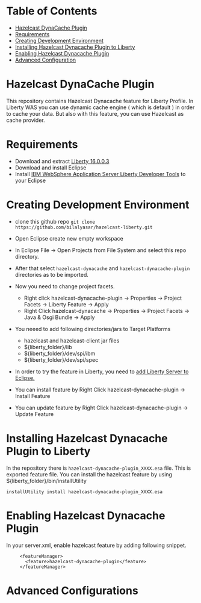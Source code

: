 # Table of Contents

* [Hazelcast DynaCache Plugin](#hazelcast-dynacache-plugin)
* [Requirements](#requirements)
* [Creating Development Environment](#creating-development-environment)
* [Installing Hazelcast Dynacache Plugin to Liberty](#installing-hazelcast-dynacache-plugin-to-liberty)
* [Enabling Hazelcast Dynacache Plugin](#enabling-hazelcast-dynacache-plugin)
* [Advanced Configuration](#advanced-configuration)


# Hazelcast DynaCache Plugin
This repository contains Hazelcast Dynacache feature for Liberty Profile.
In Liberty WAS you can use dynamic cache engine ( which is default ) in order to cache your data.
But also with this feature, you can use Hazelcast as cache provider.


# Requirements
    
    
- Download and extract [Liberty 16.0.0.3](https://public.dhe.ibm.com/ibmdl/export/pub/software/websphere/wasdev/downloads/wlp/16.0.0.3/wlp-javaee7-16.0.0.3.zip)
- Download and install Eclipse
- Install [IBM WebSphere Application Server Liberty Developer Tools](https://marketplace.eclipse.org/content/ibm-websphere-application-server-liberty-developer-tools) to your Eclipse
    

# Creating Development Environment

- clone this github repo `git clone https://github.com/bilalyasar/hazelcast-liberty.git`
- Open Eclipse create new empty workspace
- In Eclipse File -> Open Projects from File System and select this repo directory.
- After that select `hazelcast-dynacache` and `hazelcast-dynacache-plugin` directories as to be imported.
- Now you need to change project facets. 
  - Right click hazelcast-dynacache-plugin -> Properties -> Project Facets -> Liberty Feature -> Apply
  - Right Click hazelcast-dynacache -> Properties -> Project Facets -> Java & Osgi Bundle  -> Apply
- You neeed to add following directories/jars to Target Platforms
    - hazelcast and hazelcast-client jar files
    - ${liberty_folder}/lib
    - ${liberty_folder}/dev/spi/ibm
    - ${liberty_folder}/dev/spi/spec
    
- In order to try the feature in Liberty, you need to [add Liberty Server to Eclipse.](https://developer.ibm.com/bluemix/2016/05/24/liberty-and-eclipse-installing-dev-environment-p9/)
- You can install feature by Right Click hazelcast-dynacache-plugin -> Install Feature
- You can update feature by Right Click hazelcast-dynacache-plugin -> Update Feature



# Installing Hazelcast Dynacache Plugin to Liberty

In the repository there is `hazelcast-dynacache-plugin_XXXX.esa` file. This is exported feature file.
You can install the hazelcast feature by using ${liberty_folder}/bin/installUtility

`installUtility install hazelcast-dynacache-plugin_XXXX.esa`


# Enabling Hazelcast Dynacache Plugin
 In your server.xml, enable hazelcast feature by adding following snippet.
 ```
      <featureManager>
 		<feature>hazelcast-dynacache-plugin</feature>
 	  </featureManager>
 ```

# Advanced Configurations

